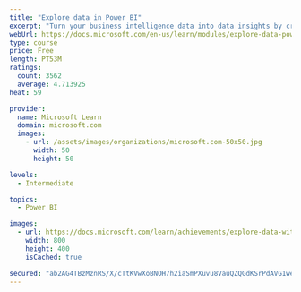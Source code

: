 ```yaml
---
title: "Explore data in Power BI"
excerpt: "Turn your business intelligence data into data insights by creating and configuring Power BI dashboards."
webUrl: https://docs.microsoft.com/en-us/learn/modules/explore-data-power-bi/
type: course
price: Free
length: PT53M
ratings:
  count: 3562
  average: 4.713925
heat: 59

provider:
  name: Microsoft Learn
  domain: microsoft.com
  images:
    - url: /assets/images/organizations/microsoft.com-50x50.jpg
      width: 50
      height: 50

levels:
  - Intermediate

topics:
  - Power BI

images:
  - url: https://docs.microsoft.com/learn/achievements/explore-data-with-power-bi-desktop-social.png
    width: 800
    height: 400
    isCached: true

secured: "ab2AG4TBzMznRS/X/cTtKVwXoBNOH7h2iaSmPXuvu8VauQZQGdKSrPdAVG1weHEaV4/zcPHK/EydLBvMtErn+EaTdrbb3DOSQRSDpJ6EBNoWuiQ4D6WUsC0Ejn6o1n6Hp2daF1l7SrSwsNEVV/FlepGf1q7jgP1THPU4MMAPC5PItILeezi84Om6lbCISrZIOqQYqdKmZaF4xOuNKq9puhsnAXAu3cIe0ogo/3lH4jc2HGc5EaqtoGEwT0XXOu4TGEm3Poiyb4S9oE0JXvjIxBr41GOIkKxyNV6MBQDpm+cW15As+TJFMAjouxmdYuldHqOojz+G9W+0kBWvuV2xSAaZJR3aPXavpwvSAaA50DI1cMiFkR5+BW7EUW6h/9Ni/JOUHDzw47aGS0A/amHfzpSsjDOgLbkLWT/XuTKFngs=;23o4ggI7CreEaFLl63Zq2Q=="
---
```


